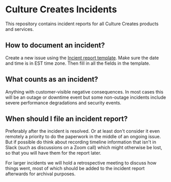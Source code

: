 # Culture Creates Incidents

This repository contains incident reports for all Culture Creates products and services.

## How to document an incident?

Create a new issue using the [Incient report template](https://github.com/culturecreates/incident-reports/issues/new?assignees=&labels=&projects=&template=incident-report-template.md&title=%7B%7B+incident+date%3A+yyyy-mm-dd+%7D%7D%2C+%7B%7B+incident+name+%7D%7D). Make sure the date and time is in EST time zone. Then fill in all the fields in the template. 

## What counts as an incident?

Anything with customer-visible negative consequences. In most cases this will be an outage or downtime event but some non-outage incidents include severe performance degradations and security events.

## When should I file an incident report?

Preferably after the incident is resolved. Or at least don't consider it even remotely a priority to do the paperwork in the middle of an ongoing issue. But if possible do think about recording timeline information that isn't in Slack (such as discussions on a Zoom call) which might otherwise be lost, so that you will have them for the report later.

For larger incidents we will hold a retrospective meeting to discuss how things went, most of which should be added to the incident report afterwards for archival purposes.
